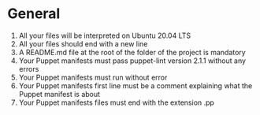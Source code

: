 <h1>General</h1>
<ol>
	<li>All your files will be interpreted on Ubuntu 20.04 LTS</li>
	<li>All your files should end with a new line</li>
	<li>A README.md file at the root of the folder of the project is mandatory</li>
	<li>Your Puppet manifests must pass puppet-lint version 2.1.1 without any errors</li>
	<li>Your Puppet manifests must run without error</li>
	<li>Your Puppet manifests first line must be a comment explaining what the Puppet manifest is about</li>
	<li>Your Puppet manifests files must end with the extension .pp</li>
</ol>
